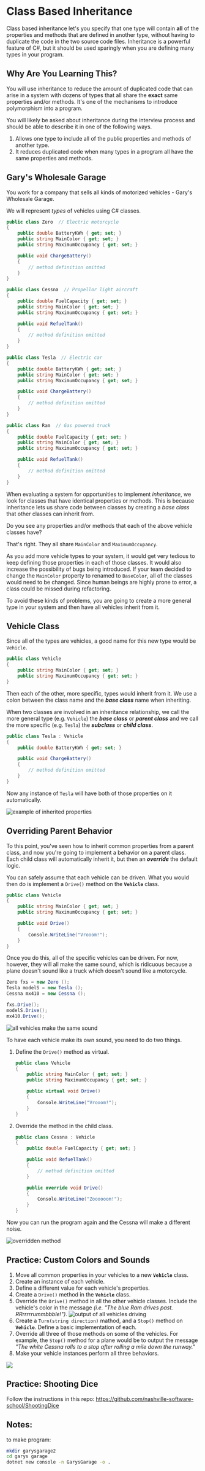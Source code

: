 # Class Based Inheritance

Class based inheritance let's you specify that one type will contain **all** of the properties and methods that are defined in another type, without having to duplicate the code in the two source code files. Inheritance is a powerful feature of C#, but it should be used sparingly when you are defining many types in your program.

## Why Are You Learning This?

You will use inheritance to reduce the amount of duplicated code that can arise in a system with dozens of types that all share the **exact** same properties and/or methods. It's one of the mechanisms to introduce polymorphism into a program.

You will likely be asked about inheritance during the interview process and should be able to describe it in one of the following ways.

1. Allows one type to include all of the public properties and methods of another type.
1. It reduces duplicated code when many types in a program all have the same properties and methods.

## Gary's Wholesale Garage

You work for a company that sells all kinds of motorized vehicles - Gary's Wholesale Garage.

We will represent _types_ of vehicles using C# classes.

```cs
public class Zero  // Electric motorcycle
{
    public double BatteryKWh { get; set; }
    public string MainColor { get; set; }
    public string MaximumOccupancy { get; set; }

    public void ChargeBattery()
    {
        // method definition omitted
    }
}
```

```cs
public class Cessna  // Propellor light aircraft
{
    public double FuelCapacity { get; set; }
    public string MainColor { get; set; }
    public string MaximumOccupancy { get; set; }

    public void RefuelTank()
    {
        // method definition omitted
    }
}
```

```cs
public class Tesla  // Electric car
{
    public double BatteryKWh { get; set; }
    public string MainColor { get; set; }
    public string MaximumOccupancy { get; set; }

    public void ChargeBattery()
    {
        // method definition omitted
    }
}
```

```cs
public class Ram  // Gas powered truck
{
    public double FuelCapacity { get; set; }
    public string MainColor { get; set; }
    public string MaximumOccupancy { get; set; }

    public void RefuelTank()
    {
        // method definition omitted
    }
}
```

When evaluating a system for opportunities to implement _inheritance_, we look for classes that have identical properties or methods. This is because inheritance lets us share code between classes by creating a _base class_ that other classes can inherit from.

Do you see any properties and/or methods that each of the above vehicle classes have?

That's right. They all share `MainColor` and `MaximumOccupancy`.

As you add more vehicle types to your system, it would get very tedious to keep defining those properties in each of those classes. It would also increase the possibility of bugs being introduced. If your team decided to change the `MainColor` property to renamed to `BaseColor`, all of the classes would need to be changed. Since human beings are highly prone to error, a class could be missed during refactoring.

To avoid these kinds of problems, you are going to create a more general type in your system and then have all vehicles inherit from it.

## Vehicle Class

Since all of the types are vehicles, a good name for this new type would be `Vehicle`.

```cs
public class Vehicle
{
    public string MainColor { get; set; }
    public string MaximumOccupancy { get; set; }
}
```

Then each of the other, more specific, types would inherit from it. We use a colon between the class name and the _**base class**_ name when inheriting.

When two classes are involved in an inheritance relationship, we call the more general type (e.g. `Vehicle`) the _**base class**_ or _**parent class**_ and we call the more specific (e.g. `Tesla`) the _**subclass**_ or _**child class**_.

```cs
public class Tesla : Vehicle
{
    public double BatteryKWh { get; set; }

    public void ChargeBattery()
    {
        // method definition omitted
    }
}
```

Now any instance of `Tesla` will have both of those properties on it automatically.

![example of inherited properties](https://i.imgur.com/ZURisVS.gif)


## Overriding Parent Behavior

To this point, you've seen how to inherit common properties from a parent class, and now you're going to implement a behavior on a parent class. Each child class will automatically inherit it, but then an **_override_** the default logic.

You can safely assume that each vehicle can be driven. What you would then do is implement a `Drive()` method on the **`Vehicle`** class.

```cs
public class Vehicle
{
    public string MainColor { get; set; }
    public string MaximumOccupancy { get; set; }

    public void Drive()
    {
        Console.WriteLine("Vrooom!");
    }
}
```

Once you do this, all of the specific vehicles can be driven. For now, however, they will all make the same sound, which is ridicuous because a plane doesn't sound like a truck which doesn't sound like a motorcycle.

```cs
Zero fxs = new Zero ();
Tesla modelS = new Tesla ();
Cessna mx410 = new Cessna ();

fxs.Drive();
modelS.Drive();
mx410.Drive();
```

![all vehicles make the same sound](./images/non-overridden-method.gif)

To have each vehicle make its own sound, you need to do two things.

1. Define the `Drive()` method as virtual.

   ```cs
   public class Vehicle
   {
       public string MainColor { get; set; }
       public string MaximumOccupancy { get; set; }

       public virtual void Drive()
       {
           Console.WriteLine("Vrooom!");
       }
   }
   ```

1. Override the method in the child class.

   ```cs
   public class Cessna : Vehicle
   {
       public double FuelCapacity { get; set; }

       public void RefuelTank()
       {
           // method definition omitted
       }

       public override void Drive()
       {
           Console.WriteLine("Zoooooom!");
       }
   }
   ```

Now you can run the program again and the Cessna will make a different noise.

![overridden method](./images/overridden-method.gif)

## Practice: Custom Colors and Sounds

1. Move all common properties in your vehicles to a new **`Vehicle`** class.
1. Create an instance of each vehicle.
1. Define a different value for each vehicle's properties.
1. Create a `Drive()` method in the **`Vehicle`** class.
1. Override the `Drive()` method in all the other vehicle classes. Include the vehicle's color in the message _(i.e. "The blue Ram drives past. RRrrrrrummbbble!")_.
   ![output of all vehicles driving](./images/all-vehicles-driving.gif)
1. Create a `Turn(string direction)` mathod, and a `Stop()` method on **`Vehicle`**. Define a basic implementation of each.
1. Override all three of those methods on some of the vehicles. For example, the `Stop()` method for a plane would be to output the message _"The white Cessna rolls to a stop after rolling a mile down the runway."_
1. Make your vehicle instances perform all three behaviors.

![](./images/inheritance-vehicles-drive.gif)

## Practice: Shooting Dice

Follow the instructions in this repo: https://github.com/nashville-software-school/ShootingDice

## Notes:

to make program:
```sh
mkdir garysgarage2
cd garys garage 
dotnet new console -n GarysGarage -o .
```
